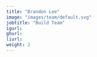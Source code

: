 ```yaml
---
title: "Brandon Lee"
image: "images/team/default.svg"
jobtitle: "Build Team"
igurl: 
ghurl: 
liurl:
weight: 2
---
```


